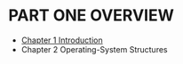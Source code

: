 # PART ONE  OVERVIEW

- [Chapter 1  Introduction](chapter_1_Introduction/README.md)
- Chapter 2 Operating-System Structures

